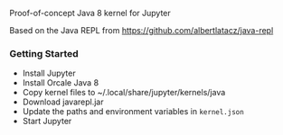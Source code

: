 Proof-of-concept Java 8 kernel for Jupyter

Based on the Java REPL from https://github.com/albertlatacz/java-repl

### Getting Started
- Install Jupyter
- Install Orcale Java 8
- Copy kernel files to ~/.local/share/jupyter/kernels/java
- Download javarepl.jar
- Update the paths and environment variables in `kernel.json`
- Start Jupyter
